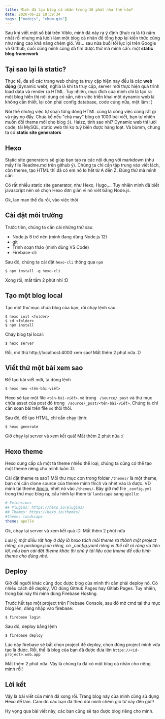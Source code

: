 ```yaml
---
title: Mình đã tạo blog cá nhân trong 10 phút như thế nào?
date: 2020-06-22 18:39:34
tags: ["nodejs", "chem-gio"]
---
```

Sau khi viết một số bài trên Viblo, mình đã nảy ra ý định (thực ra là từ năm nhất rồi nhưng mà lười) làm một blog cá nhân để tổng hợp lại kiến thức cũng như nâng cao khả năng chém gió. Và... sau nửa buổi tối lục lọi trên Google và Github, cuối cùng mình cũng đã tìm được thứ mà mình cần: một **static blog framework** 

## **Tại sao lại là static?**
Thực tế, đa số các trang web chúng ta truy cập hiện nay đều là các **web động** (dynamic web), nghĩa là khi ta truy cập, server mới thực hiện quá trình load data và render ra HTML. Tuy nhiên, mục đích của mình chỉ là tạo ra một blog hiển thị nội dung có sẵn, nên việc triển khai một dynamic web là không cần thiết, lại còn phải config database, code củng nữa, mệt lắm :(

Nói thế nhưng việc tự soạn từng dòng HTML cũng là công việc cũng rất gì và này nọ đấy. Chưa kể nếu "chả may" blog có 1000 bài viết, bạn tự nhiên muốn đổi theme mới cho blog :)). Haizz, tính sao nhỉ? Dynamic web thì lười code, tải MySQL, static web thì ko tuỳ biến được hàng loạt. Và bùmm, chúng ta có **static site generators**

## **Hexo**
Static site generators sẽ giúp bạn tạo ra các nội dung với markdown (như mấy file Readme.md trên github ý). Chúng ta chỉ cần tập trung vào viết lách, còn theme, tạo HTML thì đã có em nó lo hết từ A đến Z. Đúng thứ mà mình cần

Có rất nhiều static site generator, như Hexo, Hugo,... Tuy nhiên mình đã biết javascript nên sẽ chọn Hexo đơn giản vì nó viết bằng Node.js.

Ok, lan man thế đủ rồi, vào việc thôi

## **Cài đặt môi trường**
Trước tiên, chúng ta cần cài những thứ sau:
- Node.js 8 trở nên (mình đang dùng Node.js 12)
- git
- Trình soạn thảo (mình dùng VS Code)
- Firebase-cli

Sau đó, chúng ta cài đặt `hexo-cli` thông qua `npm`

```
$ npm install -g hexo-cli
```

Xong rồi, mất tầm 2 phút nhỉ :D

## **Tạo một blog local**
Tạo một thư mục chứa blog của bạn, rồi chạy lệnh sau:
```
$ hexo init <folder>
$ cd <folder>
$ npm install
```
Chạy blog tại local:
```
$ hexo server
```
Rồi, mở thử http://localhost:4000 xem sao! Mất thêm 2 phút nữa :D

## **Viết thử một bài xem sao**
Để tạo bài viết mới, ta dùng lệnh
```
$ hexo new <tên-bài-viết>
```
Hexo sẽ tạo một file `<tên-bài-viết>.md` trong ` /source/_post` và thư mục chứa asset của post đó trong ` /source/_post/<tên-bài-viết>`. Chúng ta chỉ cần soạn bài trên file `md` thôi thôi.

Sau đó, để tạo HTML, chỉ cần chạy lệnh:
```
$ hexo generate
```

Giờ chạy lại server và xem kết quả! Mất thêm 2 phút nữa :(

## **Hexo theme**
Hexo cung cấp cả một tá theme nhiều thể loại, chúng ta cũng có thể tạo một theme riêng cho mình luôn :D. 

Cài đặt theme ra sao? Mỗi thư mục con trong folder `/themes/` là một theme, bạn chỉ cần clone source của theme mình thích và nhét vào là được. VD mình tải theme [Apolo](https://github.com/pinggod/hexo-theme-apollo), nhét nó vào `/themes/`. Bây giờ mở file `_config.yml` trong thư mục blog ra, cấu hình lại them từ `landscape` sang `apollo`:
```yml
# Extensions
## Plugins: https://hexo.io/plugins/
## Themes: https://hexo.io/themes/
#theme: landscape
theme: apollo
```

Ok, chạy lại server và xem kết quả :D. Mất thêm 2 phút nữa

*Lưu ý, một điều rất hay ở đây là hexo tách mỗi theme ra thành một project riêng, có package.json riêng, có _config.yaml riêng vì thế rất rõ ràng và tiện lợi, nếu bạn cài đặt theme khác thì chú ý tài liệu của theme để cấu hình theme cho đúng nhé.*

## **Deploy**
Giờ để người khác cũng đọc được blog của mình thì cần phải deploy nó. Có nhiều cách để deploy, VD dùng Github Pages hay Gitlab Pages. Tuy nhiên, trong bài này thì mình dùng Firebase Hosting.

Trước hết tạo một project trên Firebase Console, sau đó mở cmd tại thư mục blog lên, đăng nhập vào firebase:
```
$ firebase login
```

Sau đó, deploy bằng lệnh
```
$ firebase deploy
```

Lúc này firebase sẽ bắt chọn project để deploy, chọn đúng project mình vừa tạo là được. Rồi, thế là blog của bạn đã được đưa lên `https://<id-project>.web.app`

Mất thêm 2 phút nữa. Vậy là chúng ta đã có một blog cá nhân cho riêng mình rồi!

## **Lời kết**
Vậy là bài viết của mình đã xong rồi. Trang blog này của mình cũng sử dụng Hexo để làm. Cảm ơn các bạn đã theo dõi mình chém gió từ nãy đến giờ!!

Hy vọng qua bài viết này, các bạn cũng sẽ tạo được blog riêng cho mình.
